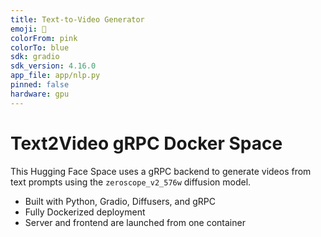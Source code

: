 ```yaml
---
title: Text-to-Video Generator
emoji: 🎥
colorFrom: pink
colorTo: blue
sdk: gradio
sdk_version: 4.16.0
app_file: app/nlp.py
pinned: false
hardware: gpu
---
```


# Text2Video gRPC Docker Space

This Hugging Face Space uses a gRPC backend to generate videos from text prompts using the `zeroscope_v2_576w` diffusion model.

- Built with Python, Gradio, Diffusers, and gRPC
- Fully Dockerized deployment
- Server and frontend are launched from one container
